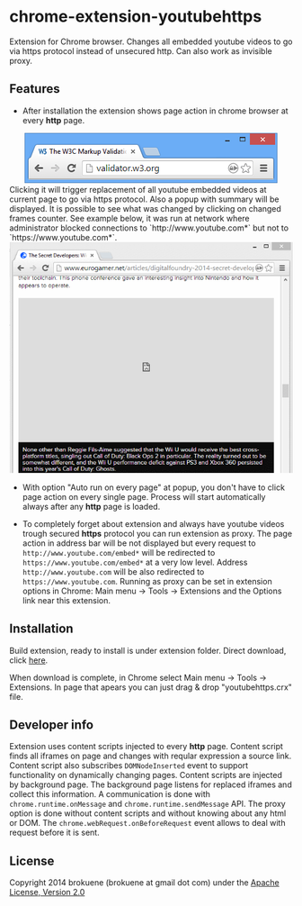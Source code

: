 chrome-extension-youtubehttps
=============================

Extension for Chrome browser. Changes all embedded youtube videos to go via https protocol instead of unsecured http.
Can also work as invisible proxy.

Features
------------------

* After installation the extension shows page action in chrome browser at every **http** page.
<div align="center">
  <img src="https://github.com/brokuene/chrome-extension-youtubehttps/raw/master/readme_images/pageAction.png" alt="Page action screenshoot"/>
</div>
Clicking it will trigger replacement of all youtube embedded videos at current page to go via https protocol. Also a popup with summary will be displayed. It is possible to see what was changed by clicking on changed frames counter.
See example below, it was run at network where administrator blocked connections to `http://www.youtube.com*` but not to `https://www.youtube.com*`.
<div align="center">
  <img src="https://github.com/brokuene/chrome-extension-youtubehttps/raw/master/readme_images/youtubereplacer_example.gif" alt="Extension work presented on animated image"/>
</div>

* With option "Auto run on every page" at popup, you don't have to click page action on every single page. Process will start automatically always after any **http** page is loaded.

* To completely forget about extension and always have youtube videos trough secured **https** protocol you can run extension as proxy. The page action in address bar will be not displayed but every request to `http://www.youtube.com/embed*` will be redirected to `https://www.youtube.com/embed*` at a very low level. Address `http://www.youtube.com` will be also redirected to `https://www.youtube.com`.
Running as proxy can be set in extension options in Chrome: Main menu -> Tools -> Extensions and the Options link near this extension.

Installation
------------------

Build extension, ready to install is under extension folder. 
Direct download, click [here](https://github.com/brokuene/chrome-extension-youtubehttps/raw/master/extension/youtubehttps.crx).

When download is complete, in Chrome select Main menu -> Tools -> Extensions. In page that apears you can just drag & drop "youtubehttps.crx" file.

Developer info
------------------
Extension uses content scripts injected to every **http** page. Content script finds all iframes on page and changes with reqular expression a source link. Content script also subscribes `DOMNodeInserted` event to support functionality on dynamically changing pages.
Content scripts are injected by background page. The background page listens for replaced iframes and collect this information. A communication is done with `chrome.runtime.onMessage` and `chrome.runtime.sendMessage` API.
The proxy option is done without content scripts and without knowing about any html or DOM. The `chrome.webRequest.onBeforeRequest` event allows to deal with request before it is sent.

License
------------------
Copyright 2014 brokuene (brokuene at gmail dot com) under the [Apache License, Version 2.0](https://raw2.github.com/brokuene/chrome-extension-youtubehttps/master/LICENSE.txt)
